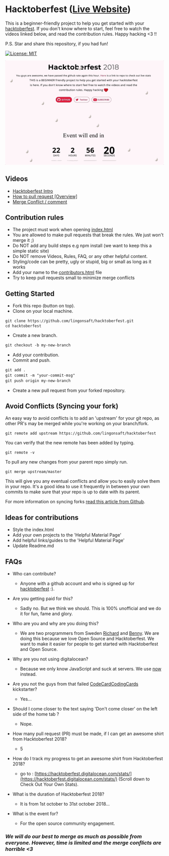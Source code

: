# Hacktoberfest ([Live Website](https://hacktoberfest.lingonsaft.com/))

This is a beginner-friendly project to help you get started with your
[hacktoberfest](https://hacktoberfest.digitalocean.com/). If you don't
know where to start, feel free to watch the videos linked below, and
read the contribution rules. Happy hacking <3 !!

P.S. Star and share this repository, if you had fun!

[![License: MIT](https://img.shields.io/badge/License-MIT-yellow.svg)](https://opensource.org/licenses/MIT)

![Alt Text](https://raw.githubusercontent.com/lauras5/hacktoberfest/master/images/hacktoberfest2018.gif)

## Videos

- [Hacktoberfest Intro](https://youtu.be/OsAFX_ZbgaE)
- [How to pull request [Overview]](https://youtu.be/DIj2q02gvKs)
- [Merge Conflict / comment](https://youtu.be/zOx5PJTY8CI)

## Contribution rules

- The project must work when opening [index.html](https://github.com/lingonsaft/hacktoberfest/blob/master/index.html)
- You are allowed to make pull requests that break the rules. We just won't merge it ;)
- Do NOT add any build steps e.g npm install (we want to keep this a simple static site)
- Do NOT remove Videos, Rules, FAQ, or any other helpful content.
- Styling/code can be pretty, ugly or stupid, big or small as long as it works
- Add your name to the [contributors.html](https://github.com/lingonsaft/hacktoberfest/blob/master/contributors.html) file
- Try to keep pull requests small to minimize merge conflicts

## Getting Started

- Fork this repo (button on top).
- Clone on your local machine.

```terminal
git clone https://github.com/lingonsaft/hacktoberfest.git
cd hacktoberfest
```

- Create a new branch.

```markdown
git checkout -b my-new-branch
```

- Add your contribution.
- Commit and push.

```markdown
git add .
git commit -m "your-commit-msg"
git push origin my-new-branch
```

- Create a new pull request from your forked repository.

## Avoid Conflicts (Syncing your fork)

An easy way to avoid conflicts is to add an 'upstream' for your git repo, as other PR's may be merged while you're working on your branch/fork.

```terminal
git remote add upstream https://github.com/lingonsaft/hacktoberfest
```

You can verify that the new remote has been added by typing.

```terminal
git remote -v
```

To pull any new changes from your parent repo simply run.

```terminal
git merge upstream/master
```

This will give you any eventual conflicts and allow you to easily solve them in your repo. It's a good idea to use it frequently in between your own commits to make sure that your repo is up to date with its parent.

For more information on syncing forks [read this article from Github](https://help.github.com/articles/syncing-a-fork/).

## Ideas for contributions

- Style the index.html
- Add your own projects to the 'Helpful Material Page'
- Add helpful links/guides to the 'Helpful Material Page'
- Update Readme.md

## FAQs

- Who can contribute?

  - Anyone with a github account and who is signed up for [hacktoberfest](https://hacktoberfest.digitalocean.com/) :).

- Are you getting paid for this?
  
  - Sadly no. But we think we should. This is 100% unofficial and we do it for fun, fame and glory.
  
- Who are you and why are you doing this?
  - We are two programmers from Sweden [Richard](https://github.com/richie-south)
  and [Benny](https://github.com/BennyCarlsson). We are doing this because we love Open
  Source and Hacktoberfest. We want to make it easier for people to get started with Hacktoberfest and Open Source.
- Why are you not using digitalocean?
  - Because we only know JavaScript and suck at servers. We use [now](https://zeit.co/now) instead.
- Are you not the guys from that failed [CodeCardCodingCards](https://www.kickstarter.com/projects/lingonsaft/codecardcodingcards) kickstarter?
  - Yes...
- Should I come closer to the text saying 'Don't come closer' on the left side of the home tab ?
  - Nope.
- How many pull request (PR) must be made, if I can get an awesome shirt from Hacktoberfest 2018?
  - 5
- How do I track my progress to get an awesome shirt from Hacktoberfest 2018?
  - go to : [https://hacktoberfest.digitalocean.com/stats/](https://hacktoberfest.digitalocean.com/stats/) (Scroll down to Check Out Your Own Stats).
- What is the duration of Hacktoberfest 2018?
  - It is from 1st october to 31st october 2018...
- What is the event for?
  - For the open source community engagement.

### *We will do our best to merge as much as possible from everyone. However, time is limited and the merge conflicts are horrible <3*
<HHHHCOMMIT>
